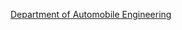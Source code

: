 [Department of Automobile Engineering](https://www.cuchd.in/engineering/be-automobile-engineering.php)
